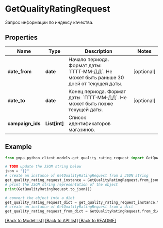 # GetQualityRatingRequest

Запрос информации по индексу качества.

## Properties

Name | Type | Description | Notes
------------ | ------------- | ------------- | -------------
**date_from** | **date** | Начало периода.  Формат даты: &#x60;ГГГГ‑ММ‑ДД&#x60;.  Не может быть раньше 30 дней от текущей даты.  | [optional] 
**date_to** | **date** | Конец периода.  Формат даты: &#x60;ГГГГ‑ММ‑ДД&#x60;.  Не может быть позже текущей даты.  | [optional] 
**campaign_ids** | **List[int]** | Список идентификаторов магазинов. | 

## Example

```python
from ympa_python_client.models.get_quality_rating_request import GetQualityRatingRequest

# TODO update the JSON string below
json = "{}"
# create an instance of GetQualityRatingRequest from a JSON string
get_quality_rating_request_instance = GetQualityRatingRequest.from_json(json)
# print the JSON string representation of the object
print(GetQualityRatingRequest.to_json())

# convert the object into a dict
get_quality_rating_request_dict = get_quality_rating_request_instance.to_dict()
# create an instance of GetQualityRatingRequest from a dict
get_quality_rating_request_from_dict = GetQualityRatingRequest.from_dict(get_quality_rating_request_dict)
```
[[Back to Model list]](../README.md#documentation-for-models) [[Back to API list]](../README.md#documentation-for-api-endpoints) [[Back to README]](../README.md)


